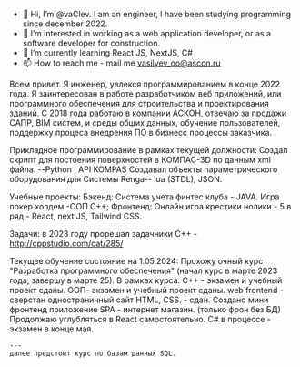 - 👋 Hi, I’m @vaClev.  I am an engineer, I have been studying programming since december 2022.
- 👀 I’m interested in working as a web application developer, or as a software developer for construction.
- 🌱 I’m currently learning React JS, NextJS, C#
- 📫 How to reach me - mail me vasilyev_oo@ascon.ru

Всем привет. Я инженер, увлекся программированием в конце 2022 года. 
Я заинтересован в работе разработчиком веб приложений, или программного обеспечения для строительства и проектирования зданий.
С 2018 года работаю в компании АСКОН, отвечаю за продажи САПР, BIM систем, и среды общих данных, обучение пользователей, поддержку процеса внедрения ПО в бизнесс процессы заказчика. 

Прикладное программирование в рамках текущей должности:
Cоздал скрипт для постоения поверхностей в КОМПАС-3D по данным xml файла.   --Python , API KOMPAS
Создавал объекты параметрического оборудования для Системы Renga--  lua (STDL), JSON.

Учебные проекты:
Бэкенд: Система учета финтес клуба  - JAVA.
        Игра покер холдем -ООП С++;
Фронтенд: Онлайн игра крестики нолики - 5 в ряд - React, next JS, Tailwind CSS.

Задачи: в 2023 году прорешал задачники С++ - http://cppstudio.com/cat/285/

Текущее обучение  состояние на 1.05.2024: 
Прохожу очный курс "Разработка программного обеспечения" (начал курс в марте 2023 года, завершу в марте 25). 
В рамках курса: 
    С++ - экзамен и учебный проект сданы.
    ООП- экзамен и учебный проект сданы.
    web frontend - сверстан одностраничный сайт HTML, CSS. - сдан.  Создано мини фронтенд приложение SPA - интернет магазин. (только фрон без БД)
            Продолжаю углубляться в React самостоятельно. 
    С# в процессе - экзамен в конце мая.
    
    ---
    далее предстоит курс по базам данных SQL.






